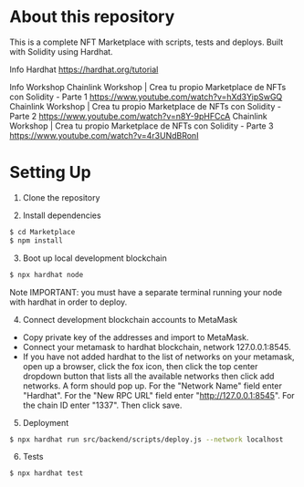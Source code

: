 # About this repository

This is a complete NFT Marketplace with scripts, tests and deploys. Built with Solidity using Hardhat.

Info Hardhat
https://hardhat.org/tutorial

Info Workshop
Chainlink Workshop | Crea tu propio Marketplace de NFTs con Solidity - Parte 1
https://www.youtube.com/watch?v=hXd3YipSwGQ
Chainlink Workshop | Crea tu propio Marketplace de NFTs con Solidity - Parte 2
https://www.youtube.com/watch?v=n8Y-9pHFCcA
Chainlink Workshop | Crea tu propio Marketplace de NFTs con Solidity - Parte 3
https://www.youtube.com/watch?v=4r3UNdBRonI


# Setting Up

1. Clone the repository

2. Install dependencies

```bash
$ cd Marketplace
$ npm install
```
3. Boot up local development blockchain

```bash
$ npx hardhat node
```

Note IMPORTANT: you must have a separate terminal running your node with hardhat in order to deploy.

4. Connect development blockchain accounts to MetaMask

- Copy private key of the addresses and import to MetaMask.
- Connect your metamask to hardhat blockchain, network 127.0.0.1:8545.
- If you have not added hardhat to the list of networks on your metamask, open up a browser, click the fox icon, then click the top center dropdown button that lists all the available networks then click add networks. A form should pop up. For the "Network Name" field enter "Hardhat". For the "New RPC URL" field enter "http://127.0.0.1:8545". For the chain ID enter "1337". Then click save.

5. Deployment
```bash
$ npx hardhat run src/backend/scripts/deploy.js --network localhost
```

6. Tests

```bash
$ npx hardhat test
```


